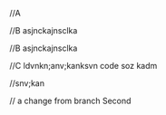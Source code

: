 //A


//B asjnckajnsclka




                  
//B asjnckajnsclka


//C ldvnkn;anv;kanksvn   code soz kadm 


//snv;kan

// a change from branch Second 
